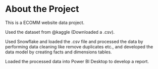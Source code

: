 # About the Project
This is a ECOMM website data project.

Used the dataset from @kaggle (Downloaded a .csv).

Used Snowflake and loaded the .csv file and processed the data by performing data cleaning like remove duplicates etc.,
and developed the data model by creating facts and dimensions tables.

Loaded the processed data into Power BI Desktop to develop a report.
